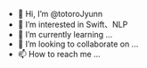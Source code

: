 - 👋 Hi, I’m @totoroJyunn
- 👀 I’m interested in Swift、NLP
- 🌱 I’m currently learning ...
- 💞️ I’m looking to collaborate on ...
- 📫 How to reach me ...

<!---
totoroJyunn/totoroJyunn is a ✨ special ✨ repository because its `README.md` (this file) appears on your GitHub profile.
You can click the Preview link to take a look at your changes.
--->
